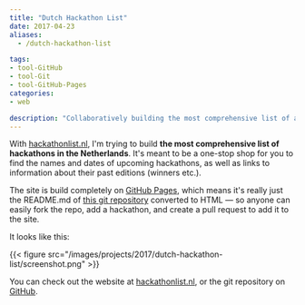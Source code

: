 ```yaml
---
title: "Dutch Hackathon List"
date: 2017-04-23
aliases:
  - /dutch-hackathon-list

tags:
- tool-GitHub
- tool-Git
- tool-GitHub-Pages
categories:
- web

description: "Collaboratively building the most comprehensive list of annual hackathons in the Netherlands at hackathonlist.nl"
---
```


With [hackathonlist.nl](http://hackathonlist.nl), I'm trying to build **the most comprehensive list of hackathons in the Netherlands**. It's meant to be a one-stop shop for you to find the names and dates of upcoming hackathons, as well as links to information about their past editions (winners etc.).

The site is build completely on [GitHub Pages](https://pages.github.com/), which means it's really just the README.md of [this git repository](https://github.com/leonoverweel/dutch-hackathons) converted to HTML — so anyone can easily fork the repo, add a hackathon, and create a pull request to add it to the site.

It looks like this:

{{< figure src="/images/projects/2017/dutch-hackathon-list/screenshot.png" >}}

You can check out the website at [hackathonlist.nl](http://hackathonlist.nl), or the git repository on [GitHub](https://github.com/leonoverweel/dutch-hackathons).
